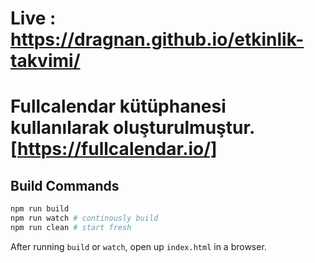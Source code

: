 
# Live : https://dragnan.github.io/etkinlik-takvimi/


# Fullcalendar kütüphanesi kullanılarak oluşturulmuştur. [https://fullcalendar.io/]




## Build Commands

```bash
npm run build
npm run watch # continously build
npm run clean # start fresh
```

After running `build` or `watch`, open up `index.html` in a browser.

